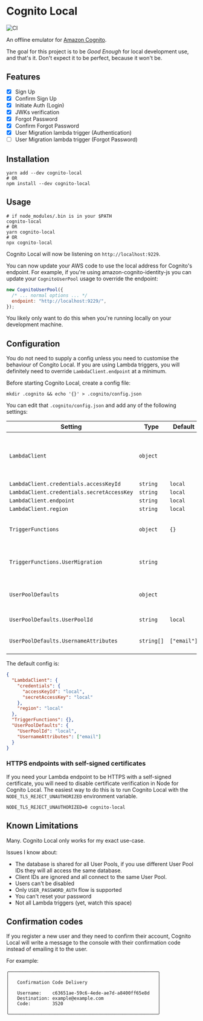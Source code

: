 # Cognito Local

![CI](https://github.com/jagregory/cognito-local/workflows/CI/badge.svg)

An offline emulator for [Amazon Cognito](https://aws.amazon.com/cognito/).

The goal for this project is to be _Good Enough_ for local development use, and that's it. Don't expect it to be perfect, because it won't be.

## Features

- [x] Sign Up
- [x] Confirm Sign Up
- [x] Initiate Auth (Login)
- [x] JWKs verification
- [x] Forgot Password
- [x] Confirm Forgot Password
- [x] User Migration lambda trigger (Authentication)
- [ ] User Migration lambda trigger (Forgot Password)

## Installation

    yarn add --dev cognito-local
    # OR
    npm install --dev cognito-local

## Usage

    # if node_modules/.bin is in your $PATH
    cognito-local
    # OR
    yarn cognito-local
    # OR
    npx cognito-local

Cognito Local will now be listening on `http://localhost:9229`.

You can now update your AWS code to use the local address for Cognito's endpoint. For example, if you're using amazon-cognito-identity-js you can update your `CognitoUserPool` usage to override the endpoint:

```js
new CognitoUserPool({
  /* ... normal options ... */
  endpoint: "http://localhost:9229/",
});
```

You likely only want to do this when you're running locally on your development machine.

## Configuration

You do not need to supply a config unless you need to customise the behaviour of Congito Local. If you are using Lambda triggers, you will definitely need to override `LambdaClient.endpoint` at a minimum.

Before starting Cognito Local, create a config file:

    mkdir .cognito && echo '{}' > .cognito/config.json

You can edit that `.cognito/config.json` and add any of the following settings:

| Setting                                    | Type       | Default     | Description                                                 |
| ------------------------------------------ | ---------- | ----------- | ----------------------------------------------------------- |
| `LambdaClient`                             | `object`   |             | Any setting you would pass to the AWS.Lambda Node.js client |
| `LambdaClient.credentials.accessKeyId`     | `string`   | `local`     |                                                             |
| `LambdaClient.credentials.secretAccessKey` | `string`   | `local`     |                                                             |
| `LambdaClient.endpoint`                    | `string`   | `local`     |                                                             |
| `LambdaClient.region`                      | `string`   | `local`     |                                                             |
| `TriggerFunctions`                         | `object`   | `{}`        | Trigger name to Function name mapping                       |
| `TriggerFunctions.UserMigration`           | `string`   |             | User Migration lambda name                                  |
| `UserPoolDefaults`                         | `object`   |             | Default behaviour to use for the User Pool                  |
| `UserPoolDefaults.UserPoolId`              | `string`   | `local`     | Default User Pool Id                                        |
| `UserPoolDefaults.UsernameAttributes`      | `string[]` | `["email"]` | Username alias attributes                                   |

The default config is:

```json
{
  "LambdaClient": {
    "credentials": {
      "accessKeyId": "local",
      "secretAccessKey": "local"
    },
    "region": "local"
  },
  "TriggerFunctions": {},
  "UserPoolDefaults": {
    "UserPoolId": "local",
    "UsernameAttributes": ["email"]
  }
}
```

### HTTPS endpoints with self-signed certificates

If you need your Lambda endpoint to be HTTPS with a self-signed certificate, you will need to disable certificate verification in Node for Cognito Local. The easiest way to do this is to run Cognito Local with the `NODE_TLS_REJECT_UNAUTHORIZED` environment variable.

    NODE_TLS_REJECT_UNAUTHORIZED=0 cognito-local

## Known Limitations

Many. Cognito Local only works for my exact use-case.

Issues I know about:

- The database is shared for all User Pools, if you use different User Pool IDs they will all access the same database.
- Client IDs are ignored and all connect to the same User Pool.
- Users can't be disabled
- Only `USER_PASSWORD_AUTH` flow is supported
- You can't reset your password
- Not all Lambda triggers (yet, watch this space)

## Confirmation codes

If you register a new user and they need to confirm their account, Cognito Local will write a message to the console with their confirmation code instead of emailing it to the user.

For example:

```
╭───────────────────────────────────────────────────────╮
│                                                       │
│   Confirmation Code Delivery                          │
│                                                       │
│   Username:    c63651ae-59c6-4ede-ae7d-a8400ff65e8d   │
│   Destination: example@example.com                    │
│   Code:        3520                                   │
│                                                       │
╰───────────────────────────────────────────────────────╯
```
